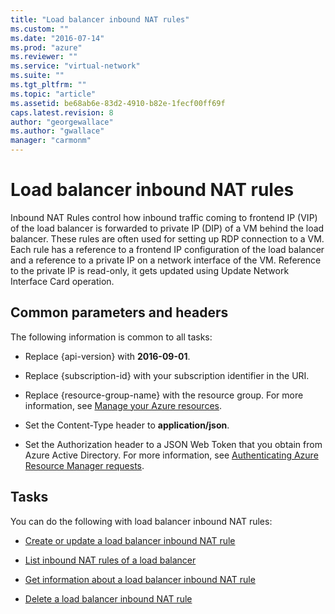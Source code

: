```yaml
---
title: "Load balancer inbound NAT rules"
ms.custom: ""
ms.date: "2016-07-14"
ms.prod: "azure"
ms.reviewer: ""
ms.service: "virtual-network"
ms.suite: ""
ms.tgt_pltfrm: ""
ms.topic: "article"
ms.assetid: be68ab6e-83d2-4910-b82e-1fecf00ff69f
caps.latest.revision: 8
author: "georgewallace"
ms.author: "gwallace"
manager: "carmonm"
---
```

# Load balancer inbound NAT rules
Inbound NAT Rules control how inbound traffic coming to frontend IP (VIP) of the load balancer is forwarded to private IP (DIP) of a VM behind the load balancer. These rules are often used for setting up RDP connection to a VM. Each rule has a reference to a frontend IP configuration of the load balancer and a reference to a private IP on a network interface of the VM. Reference to the private IP is read-only, it gets updated using Update Network Interface Card operation.  
  
## Common parameters and headers  
 The following information is common to all tasks:  
  
-   Replace {api-version} with **2016-09-01**.  
  
-   Replace {subscription-id} with your subscription identifier in the URI.  
  
-   Replace {resource-group-name} with the resource group. For more information, see [Manage your Azure resources](http://azure.microsoft.com/documentation/articles/azure-preview-portal-using-resource-groups/).  
  
-   Set the Content-Type header to **application/json**.  
  
-   Set the Authorization header to a JSON Web Token that you obtain from Azure Active Directory. For more information, see [Authenticating Azure Resource Manager requests](https://msdn.microsoft.com/library/azure/dn790557.aspx).  
  
## Tasks  
 You can do the following with load balancer inbound NAT rules:  
  
-   [Create or update a load balancer inbound NAT rule](create-or-update-a-load-balancer-inbound-nat-rule.md)  
  
-   [List inbound NAT rules of a load balancer](list-inbound-nat-rules-of-a-load-balancer.md)  
  
-   [Get information about a load balancer inbound NAT rule](get-information-about-a-load-balancer-inbound-nat-rule.md)  
  
-   [Delete a load balancer inbound NAT rule](delete-a-load-balancer-inbound-nat-rule.md)
